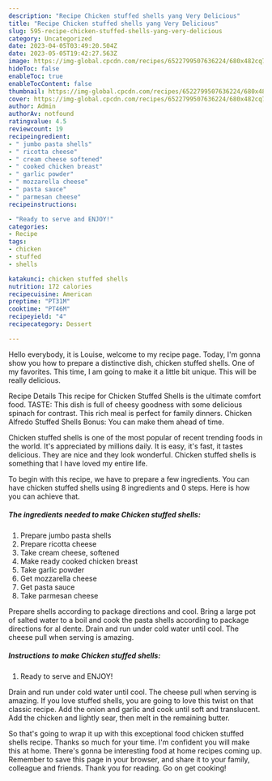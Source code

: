 ```yaml
---
description: "Recipe Chicken stuffed shells yang Very Delicious"
title: "Recipe Chicken stuffed shells yang Very Delicious"
slug: 595-recipe-chicken-stuffed-shells-yang-very-delicious
category: Uncategorized
date: 2023-04-05T03:49:20.504Z
date: 2023-05-05T19:42:27.563Z
image: https://img-global.cpcdn.com/recipes/6522799507636224/680x482cq70/chicken-stuffed-shells-recipe-main-photo.jpg
hideToc: false
enableToc: true
enableTocContent: false
thumbnail: https://img-global.cpcdn.com/recipes/6522799507636224/680x482cq70/chicken-stuffed-shells-recipe-main-photo.jpg
cover: https://img-global.cpcdn.com/recipes/6522799507636224/680x482cq70/chicken-stuffed-shells-recipe-main-photo.jpg
author: Admin
authorAv: notfound
ratingvalue: 4.5
reviewcount: 19
recipeingredient:
- " jumbo pasta shells"
- " ricotta cheese"
- " cream cheese softened"
- " cooked chicken breast"
- " garlic powder"
- " mozzarella cheese"
- " pasta sauce"
- " parmesan cheese"
recipeinstructions:

- "Ready to serve and ENJOY!"
categories:
- Recipe
tags:
- chicken
- stuffed
- shells

katakunci: chicken stuffed shells 
nutrition: 172 calories
recipecuisine: American
preptime: "PT31M"
cooktime: "PT46M"
recipeyield: "4"
recipecategory: Dessert

---
```



Hello everybody, it is Louise, welcome to my recipe page. Today, I'm gonna show you how to prepare a distinctive dish, chicken stuffed shells. One of my favorites. This time, I am going to make it a little bit unique. This will be really delicious.

Recipe Details This recipe for Chicken Stuffed Shells is the ultimate comfort food. TASTE: This dish is full of cheesy goodness with some delicious spinach for contrast. This rich meal is perfect for family dinners. Chicken Alfredo Stuffed Shells Bonus: You can make them ahead of time.

Chicken stuffed shells is one of the most popular of recent trending foods in the world. It's appreciated by millions daily. It is easy, it's fast, it tastes delicious. They are nice and they look wonderful. Chicken stuffed shells is something that I have loved my entire life.


To begin with this recipe, we have to prepare a few ingredients. You can have chicken stuffed shells using 8 ingredients and 0 steps. Here is how you can achieve that.

<!--inarticleads1-->

##### The ingredients needed to make Chicken stuffed shells:

1. Prepare  jumbo pasta shells
1. Prepare  ricotta cheese
1. Take  cream cheese, softened
1. Make ready  cooked chicken breast
1. Take  garlic powder
1. Get  mozzarella cheese
1. Get  pasta sauce
1. Take  parmesan cheese


Prepare shells according to package directions and cool. Bring a large pot of salted water to a boil and cook the pasta shells according to package directions for al dente. Drain and run under cold water until cool. The cheese pull when serving is amazing. 

<!--inarticleads2-->

##### Instructions to make Chicken stuffed shells:


1. Ready to serve and ENJOY!

Drain and run under cold water until cool. The cheese pull when serving is amazing. If you love stuffed shells, you are going to love this twist on that classic recipe. Add the onion and garlic and cook until soft and translucent. Add the chicken and lightly sear, then melt in the remaining butter. 

So that's going to wrap it up with this exceptional food chicken stuffed shells recipe. Thanks so much for your time. I'm confident you will make this at home. There's gonna be interesting food at home recipes coming up. Remember to save this page in your browser, and share it to your family, colleague and friends. Thank you for reading. Go on get cooking!
